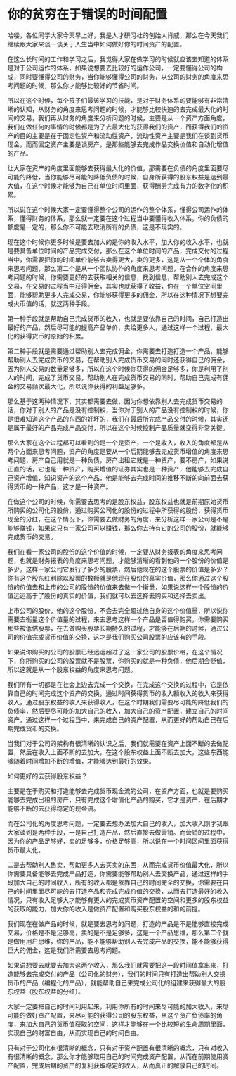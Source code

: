 # 你的贫穷在于错误的时间配置

哈喽，各位同学大家今天早上好，我是人才研习社的创始人肖威，那么在今天我们继续跟大家来谈一谈关于人生当中如何做好你的时间资产的配置。

在这么长时间的工作和学习之后，我觉得大家在做学习的时候就应该去知道的体系是对于公司运作的体系，如果说想要去比较好的运作公司，一定要懂得公司的构成，同时要懂得公司的财务，当你能够懂得公司的财务，以公司的财务的角度来思考问题的时候，那么你才能够比较好的节省时间。

所以在这个时候，每个孩子们最该学习的技能，是对于财务体系的要能够有非常清晰的认知，从财务的角度来思考问题的时候，才能够比较快速的去完成最大化的时间的交易，我们再从财务的角度来分析问题的时候，主要是从一个资产方面角度，我们在做任何的事情的时候都是为了去最大化的获得我们的资产，而获得我们的资产的目的主要是在于固定性资产和流动性资产，流动性资产主要是我们在谈到货币现金，而而固定资产主要是谈房产，是那些能够去完成作品交换价值和自动化增值的产品。

让大家在资产的角度里面能够去获得最大化的价值，那需要在负债的角度里面要尽可能的降低，当你能够尽可能的降低负债的时候，自身所获得的股东权益是达到最大值，在这个时候才能够为自己在单位时间里面，获得酬劳完成有力的数字化的积累。

所以说在这个时候大家一定要懂得整个公司的运作的整个体系，懂得公司运作的体系，懂得财务的体系，那么就一定要在这个过程当中要懂得收入体系。你的负债的额度是一定的，那么你不可能去取消所有的负债，这是不现实的。

现在这个时候你更多时候是要去加大的是你的收入水平，加大你的收入水平，也就是要具备单位时间的产品完成交付，那么在这个单位时间的产品，完成交付的过程当中，你需要把你的时间单价能够去卖得更大，卖的更多，这是从一个个体的角度来思考问题，那么第二个是从一个团队协作的角度来思考问题，在合作的角度来思考问题的时候，你需要更好的去获取相关的信息，找到信息，帮助别人去完成这个交易，在交易的过程当中获得佣金，其实也就获得了收益，你在一个单位空间里面，能够帮助更多人完成交易，你能够获得更多的佣金，所以在这种情况下想要完成火币值的话，就这两种手段。

第一种手段就是帮助自己完成货币的收入，也就是要依靠自己的时间，自己打造出最好的产品，然后尽可能的提高产品单价，卖给更多人，通过这样一个过程，最大化的获得货币的原始的积累。

第二种手段就是需要通过帮助别人去完成佣金，你需要去打造打造一个产品，能够帮助别人去完成货币的交易，在帮助别人完成货币交易的同时还获得自己的佣金，因为别人交易的数量足够多，所以在这个时候你获得的佣金足够多，你是利用了别人的时间，完成了货币交易，帮助别人在完成货币交易的同时，帮助自己完成有佣金的交易频次最大化，所以说你获得的利益足够多。

那么基于这两种情况下，其实都需要去做，因为你想依靠别人去完成货币交易的话，你对于别人的产品是没有控制权，当你对于别人的产品没有控制权的时候，你是很难知道这个产品的东西的好坏的，我们在最后所完成产品交付的时候，其实还是属于最好的产品完成产品交付，所以在这个时候控制产品质量就变得非常关键。

那么大家在这个过程都可以看到的是一个是资产，一个是收入，收入的角度都是从两个方面来思考问题，资产的角度是要从一个后期能够去完成货币增值的角度来思考问题，房产自己用就是一种负债，房产出租它就是一种资产，要不房产，如果说正直的话，它也是一种资产，购买增值的证券其实也是一种资产，他能够去完成自己资产增值，知识资产的这个产品，他是能够去完成时间的推移不断的向前面去获得货币的一种产品，这才是一种资产。

在做这个公司的时候，你需要去思考的是股东权益，股东权益也就是前期原始货币所购买的公司化的股份，通过购买公司化的股份的过程中所获得的股份，获得货币现金的分红，在这个情况下，你需要去做财务的角度，来分析这样一家公司是不是能够赚钱，如果说只有一家公司可以赚钱，那么你去持有它的公司的股份，就能够完成货币的交易。

我们在看一家公司的股份的这个价值的时候，一定要从财务报表的角度来思考问题，也就是财务报表的角度来思考问题，才能够清晰的看到他的一个股份的价值是多少，这样一家公司它发行了多少的股票，然后他现在的这个股票的价值是多少？你有这个股东红利除以股票的数额就是他现在股份的真实价值，那么你通过这个股份的价值去和上市的公司的股份的价值来去做一个衡量，如果说这样一个股份的价值远远高于了股份的真实的价值，我们就可以去选择去购买和选择去卖出。

上市公司的股价，他的这个股份，不会去完全超过他自身的这个价值量，所以说你需要去衡量这个价值量的过程，来去思考这样一个产品是否值得购买，你需要购买那些被低估股票，在去做购买股票长期持久的过程，才能够在后期的时候，通过公司的价值完成货币价值的交换，这才是我们购买公司股票的应该有的手段。

如果说你购买的公司的股票已经远远超过了这一家公司的股票价格，在这个情况下，你所购买的公司的股票就不是股票，你购买的就是一种负债，他后期会贬值，所以这就是从一个股东权益的角度来思考问题。

我们所有一切都是在社会上边去完成一个交换，在完成这个交换的过程中，它是依靠自己的时间完成这个资产的交换，通过时间获得货币的收入额收入的收入来获得收入，通过股东权益的收入来获得收入，在这个时期我们需要尽可能的降低我们的负债率，然后要尽可能的加大自己的收入，加大自己的资产配置，建立自己的时间资产，通过这样一个过程当中，来完成自己的资产配置，从而更好的帮助自己在后期完成货币的交换。

当我们对于公司的架构有很清晰的认识之后，我们就需要在资产上面不断的去做配置，然后在收入上面不断的去加大，在这个股东权益上面不断去加大，这些东西能够随着时间增加不断的增值，才能够达到最好的效果。

如何更好的去获得股东权益？

主要是在于购买和打造能够去完成货币现金流的公司，在资产方面，也就是要购买能够去完成出租的房产，只有完成这个增值化产品的购买，它才是资产，在后期才能够不断的去获得稳定的现金流。

而在公司化的角度思考问题，一定要去想办法加大自己的收入，加大收入刚才我跟大家谈到是两种手段，一是自己打造产品，然后直接去做营销。而营销的过程中，因为你的产品足够好，卖的足够多，价格足够高，所以说在一个时间区间里面获得货币最大化。

二是去帮助别人售卖，帮助更多人去买卖的东西，从而完成货币价值最大化，所以你需要具备能够去完成产品打造，你需要能够帮助别人去交换产品，通过这样的手段加大自己的时间收入，所有的收入都是依靠自己的时间完全的交换，你需要在自己的时间里面尽可能的去打造产品和完成完成价值的交换，从而去打造最好的收入情况，只有收入足够大才能够有更大的完成货币资产配置的空间和更多的股东权益的获取的能力，加大你的收入是做资产配置和购买股东权益的和的前提。

我们现在在做产品的时候，就是要去思考的问题，打造的产品是不是能够直接完成交易，价格是不是足够高，卖的是不是足够多，这是一个产品思维，那么第二个就是做用用户思维，你的产品，能不能够帮助别人去完成产品的交换，能不能够获得巨大的佣金，这是我们所需要去思考问题。

如果说想要去就要去加大这两个收入，那么我们就需要把这一段时间值拿出来，打造能够去完成交付的产品（公司化的财务），我们的时间只有打造出帮助别人交换货币的产品（编程化的产品），就能帮助自己来完成公司化的组建来获得最大的股东权益（股东权益的分红）。

大家一定要把自己的时间利用起来，利用你所有的时间来尽可能的加大收入，来尽可能的做好资产配置，来尽可能的获得公司的股东权益，从这个资产负债率的角度，来加大自己的货币值获取的空间，这样才能够在一个比较短的生命周期里面，实现自己的财富自由，从而实现自己的时间自由。

只有对于公司化有很清晰的概念，只有对于资产配置有很清晰的概念，只有对收入有很清晰的概念，那么你才能够取用自己的时间完成资产配置，从而在前期使用资产配置，完成后期的资产的复利获取稳定的收入，从而真正的解放自己的时间。
